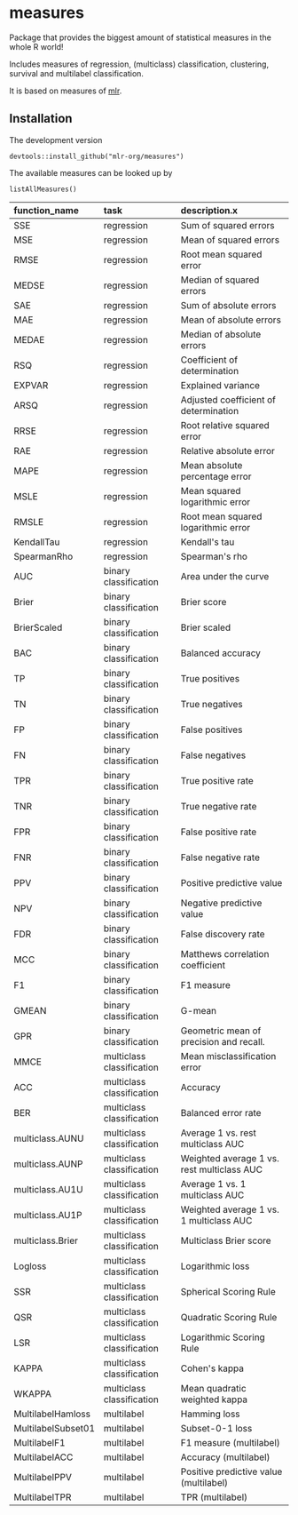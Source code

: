 # measures

Package that provides the biggest amount of statistical measures in the whole R world!

Includes measures of regression, (multiclass) classification, clustering, survival and multilabel classification.

It is based on measures of [mlr](https://github.com/mlr-org/mlr).

## Installation
The development version

    devtools::install_github("mlr-org/measures")
    
The available measures can be looked up by

    listAllMeasures()
    
|function_name      |task                      |description.x                              |
|:------------------|:-------------------------|:------------------------------------------|
|SSE                |regression                |Sum of squared errors                      |
|MSE                |regression                |Mean of squared errors                     |
|RMSE               |regression                |Root mean squared error                    |
|MEDSE              |regression                |Median of squared errors                   |
|SAE                |regression                |Sum of absolute errors                     |
|MAE                |regression                |Mean of absolute errors                    |
|MEDAE              |regression                |Median of absolute errors                  |
|RSQ                |regression                |Coefficient of determination               |
|EXPVAR             |regression                |Explained variance                         |
|ARSQ               |regression                |Adjusted coefficient of determination      |
|RRSE               |regression                |Root relative squared error                |
|RAE                |regression                |Relative absolute error                    |
|MAPE               |regression                |Mean absolute percentage error             |
|MSLE               |regression                |Mean squared logarithmic error             |
|RMSLE              |regression                |Root mean squared logarithmic error        |
|KendallTau         |regression                |Kendall's tau                              |
|SpearmanRho        |regression                |Spearman's rho                             |
|AUC                |binary classification     |Area under the curve                       |
|Brier              |binary classification     |Brier score                                |
|BrierScaled        |binary classification     |Brier scaled                               |
|BAC                |binary classification     |Balanced accuracy                          |
|TP                 |binary classification     |True positives                             |
|TN                 |binary classification     |True negatives                             |
|FP                 |binary classification     |False positives                            |
|FN                 |binary classification     |False negatives                            |
|TPR                |binary classification     |True positive rate                         |
|TNR                |binary classification     |True negative rate                         |
|FPR                |binary classification     |False positive rate                        |
|FNR                |binary classification     |False negative rate                        |
|PPV                |binary classification     |Positive predictive value                  |
|NPV                |binary classification     |Negative predictive value                  |
|FDR                |binary classification     |False discovery rate                       |
|MCC                |binary classification     |Matthews correlation coefficient           |
|F1                 |binary classification     |F1 measure                                 |
|GMEAN              |binary classification     |G-mean                                     |
|GPR                |binary classification     |Geometric mean of precision and recall.    |
|MMCE               |multiclass classification |Mean misclassification error               |
|ACC                |multiclass classification |Accuracy                                   |
|BER                |multiclass classification |Balanced error rate                        |
|multiclass.AUNU    |multiclass classification |Average 1 vs. rest multiclass AUC          |
|multiclass.AUNP    |multiclass classification |Weighted average 1 vs. rest multiclass AUC |
|multiclass.AU1U    |multiclass classification |Average 1 vs. 1 multiclass AUC             |
|multiclass.AU1P    |multiclass classification |Weighted average 1 vs. 1 multiclass AUC    |
|multiclass.Brier   |multiclass classification |Multiclass Brier score                     |
|Logloss            |multiclass classification |Logarithmic loss                           |
|SSR                |multiclass classification |Spherical Scoring Rule                     |
|QSR                |multiclass classification |Quadratic Scoring Rule                     |
|LSR                |multiclass classification |Logarithmic Scoring Rule                   |
|KAPPA              |multiclass classification |Cohen's kappa                              |
|WKAPPA             |multiclass classification |Mean quadratic weighted kappa              |
|MultilabelHamloss  |multilabel                |Hamming loss                               |
|MultilabelSubset01 |multilabel                |Subset-0-1 loss                            |
|MultilabelF1       |multilabel                |F1 measure (multilabel)                    |
|MultilabelACC      |multilabel                |Accuracy (multilabel)                      |
|MultilabelPPV      |multilabel                |Positive predictive value (multilabel)     |
|MultilabelTPR      |multilabel                |TPR (multilabel)                           |
